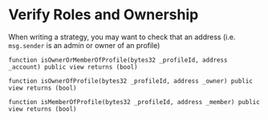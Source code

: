 # Verify Roles and Ownership

When writing a strategy, you may want to check that an address (i.e.
`msg.sender` is an admin or owner of an profile)

```solidity
function isOwnerOrMemberOfProfile(bytes32 _profileId, address _account) public view returns (bool)

function isOwnerOfProfile(bytes32 _profileId, address _owner) public view returns (bool)

function isMemberOfProfile(bytes32 _profileId, address _member) public view returns (bool)
```
